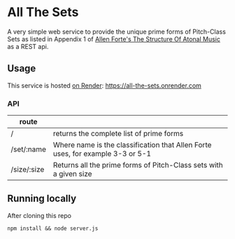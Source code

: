 # All The Sets

A very simple web service to provide the unique prime forms of Pitch-Class Sets
as listed in Appendix 1 of [Allen Forte's The Structure Of Atonal
Music](https://books.google.de/books/about/The_Structure_of_Atonal_Music.html?id=j9aV2JYHY4AC&redir_esc=y)
as a REST api. 

## Usage

This service is hosted [on Render](https://all-the-sets.onrender.com): https://all-the-sets.onrender.com

### API
| route | |
|--|--|
| / | returns the complete list of prime forms |
| /set/:name | Where name is the classification that Allen Forte uses, for example 3-3 or 5-1 | 
| /size/:size | Returns all the prime forms of Pitch-Class sets with a given size | 

## Running locally
After cloning this repo
```
npm install && node server.js
```
